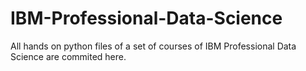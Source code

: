 # IBM-Professional-Data-Science
All hands on python files of a set of courses of IBM Professional Data Science are commited here.
